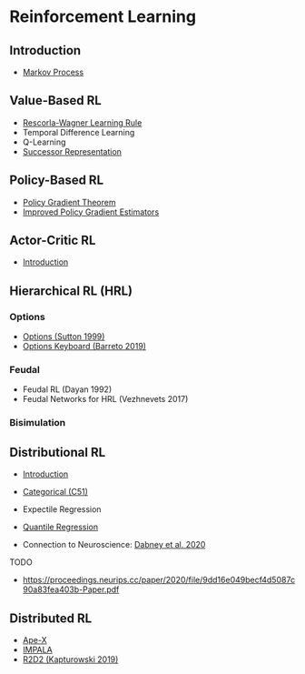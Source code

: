 # Reinforcement Learning

## Introduction
- [Markov Process](stochastic_processes/markov_process.md)

## Value-Based RL
- [Rescorla-Wagner Learning Rule](reinforcement_learning/value_based/rescorla_wagner.md)
- Temporal Difference Learning
- Q-Learning  
- [Successor Representation](reinforcement_learning/successor_representation.md)

## Policy-Based RL
- [Policy Gradient Theorem](reinforcement_learning/policy_based/policy_gradient_theorem.md)
- [Improved Policy Gradient Estimators](reinforcement_learning/policy_based/improved_policy_gradient_estimators.md)

## Actor-Critic RL
- [Introduction](reinforcement_learning/actor_critic/introduction.md)

## Hierarchical RL (HRL)

### Options
- [Options (Sutton 1999)](reinforcement_learning/hierarchical_rl/options_sutton_1999.md)
- [Options Keyboard (Barreto 2019)](reinforcement_learning/hierarchical_rl/options_keyboard_barreto_2019.md)

### Feudal
- Feudal RL (Dayan 1992)
- Feudal Networks for HRL (Vezhnevets 2017)

### Bisimulation



## Distributional RL

- [Introduction](reinforcement_learning/distributional_rl/introduction.md)
- [Categorical (C51)](reinforcement_learning/distributional_rl/c51.md)
- Expectile Regression  
- [Quantile Regression](reinforcement_learning/distributional_rl/quantile_regression.md)

- Connection to Neuroscience: [Dabney et al. 2020](https://www.nature.com/articles/s41586-019-1924-6)

TODO
- https://proceedings.neurips.cc/paper/2020/file/9dd16e049becf4d5087c90a83fea403b-Paper.pdf


## Distributed RL

- [Ape-X](reinforcement_learning/distributed_rl/ape_x.md)
- [IMPALA](reinforcement_learning/distributed_rl/impala.md)
- [R2D2 (Kapturowski 2019)](reinforcement_learning/distributed_rl/r2d2.md)